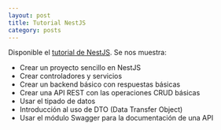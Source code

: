 ```yaml
---
layout: post
title: Tutorial NestJS
category: posts
---
```


Disponible el [tutorial de NestJS](https://ualmtorres.github.io/SeminarioNestJS/). Se nos muestra:

* Crear un proyecto sencillo en NestJS
* Crear controladores y servicios
* Crear un backend básico con respuestas básicas
* Crear una API REST con las operaciones CRUD básicas
* Usar el tipado de datos
* Introducción al uso de DTO (Data Transfer Object)
* Usar el módulo Swagger para la documentación de una API